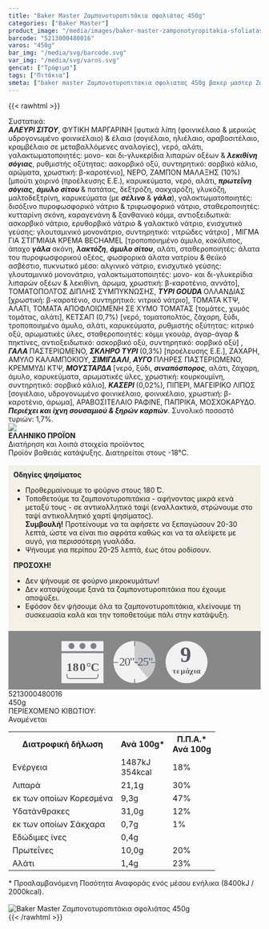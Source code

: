 ```yaml
---
title: "Baker Master Ζαμπονοτυροπιτάκια σφολιάτας 450g"
categories: ["Baker Master"]
product_image: "/media/images/baker-master-zamponotyropitakia-sfoliatas-450g.jpg"
barcode: "5213000480016"
varos: "450g"
bar_img: "/media/svg/barcode.svg"
var_img: "/media/svg/varos.svg"
gencat: ["Τρόφιμα"]
tags: ["Πιτάκια"]
smeta: ["baker master Ζαμπονοτυροπιτακια σφολιατας 450g βακερ μαστερ Ζαμπονοτυροπιτακια σφολιατας 450g μπεικερ μαστερ 5213000480016 baker master zamponotyropitakia sfoliatas 450g"]
---
```

{{< rawhtml >}}

<div class="sload22"><div class="product"><div id="sistatika">Συστατικά:</div><div class="alltext"><strong><em>ΑΛΕΥΡΙ ΣΙΤΟΥ</em></strong>, ΦΥΤΙΚΗ ΜΑΡΓΑΡΙΝΗ [φυτικά λίπη (φοινικέλαιο &amp; μερικώς υδρογονωμένο φοινικέλαιο) &amp; έλαια (σογιέλαιο, ηλιέλαιο, αραβοσιτέλαιο, κραμβέλαιο σε μεταβαλλόμενες αναλογίες), νερό, αλάτι, γαλακτωματοποιητές: μονο- και δι-γλυκερίδια λιπαρών οξέων &amp; <strong><em>λεκιθίνη σόγιας</em></strong>, ρυθμιστής οξύτητας: ασκορβικό οξύ, συντηρητικό: σορβικό κάλιο, αρώματα, χρωστική: β-καροτένιο], ΝΕΡΟ, ΖΑΜΠΟΝ ΜΑΛΑΞΗΣ (10%) [μπούτι χοιρινό (προέλευσης Ε.Ε.), καρυκεύματα, νερό, αλάτι, <strong><em>πρωτεΐνη σόγιας</em></strong>, <strong><em>άμυλο σίτου </em></strong>&amp; πατάτας, δεξτρόζη, σακχαρόζη, γλυκόζη, μαλτοδεξτρίνη, καρυκεύματα (με <strong><em>σέλινο </em></strong>&amp; <strong><em>γάλα</em></strong>), γαλακτωματοποιητές: δισόξινο πυροφωσφορικό νάτριο &amp; τριφωσφορικό νάτριο, σταθεροποιητές: κυτταρίνη σκόνη, καραγενάνη &amp; ξανθανικό κόμμι, αντιοξειδωτικά: ασκορβικό νάτριο, ερυθορβικό νάτριο &amp; γαλακτικό νάτριο, ενισχυτικό γεύσης: γλουταμινικό μονονάτριο, συντηρητικό: νιτρώδες νάτριο] , ΜΙΓΜΑ ΓΙΑ ΣΤΙΓΜΙΑΙΑ ΚΡΕΜΑ BECHAMEL [τροποποιημένο άμυλο, κοκόλιπος, άπαχο <strong><em>γάλα </em></strong>σκόνη, <strong><em>λακτόζη</em></strong>, <strong><em>άμυλο σίτου</em></strong>, αλάτι, σταθεροποιητές: άλατα του πυροφωσφορικού οξέος, φωσφορικά άλατα νατρίου &amp; θειϊκό ασβέστιο, πυκνωτικό μέσο: αλγινικό νάτριο, ενισχυτικό γεύσης: γλουταμινικό μονονάτριο, γαλακτωματοποιητές: μονο- και δι-γλυκερίδια λιπαρών οξέων &amp; λεκιθίνη, άρωμα, χρωστική: β-καροτένιο, αννάτο], ΤΟΜΑΤΟΠΟΛΤΟΣ ΔΙΠΛΗΣ ΣΥΜΠΥΚΝΩΣΗΣ, <strong><em>ΤΥΡΙ GOUDA </em></strong>ΟΛΛΑΝΔΙΑΣ [χρωστική: β-καροτένιο, συντηρητικό: νιτρικό νάτριο], ΤΟΜΑΤΑ ΚΤΨ, ΑΛΑΤΙ, ΤΟΜΑΤΑ ΑΠΟΦΛΟΙΩΜΕΝΗ ΣΕ ΧΥΜΟ ΤΟΜΑΤΑΣ [τομάτες, χυμός τομάτας, αλάτι], ΚΕΤΣΑΠ (0,7%) [νερό, τοματοπολτός, ζάχαρη, ξύδι, τροποποιημένο άμυλο, αλάτι, καρυκεύματα, ρυθμιστής οξύτητας: κιτρικό οξύ, αρωματικές ύλες, σταθεροποιητές: κόμμι γκουάρ, άγαρ-άγαρ &amp; πηκτίνες, αντιοξειδωτικό: ασκορβικό οξύ, συντηρητικό: σορβικό οξύ] , <strong><em>ΓΑΛΑ </em></strong>ΠΑΣΤΕΡΙΩΜΕΝΟ, <strong><em>ΣΚΛΗΡΟ ΤΥΡΙ </em></strong>(0,3%) [προέλευσης Ε.Ε.], ΖΑΧΑΡΗ, ΑΜΥΛΟ ΚΑΛΑΜΠΟΚΙΟΥ, <strong><em>ΣΙΜΙΓΔΑΛΙ</em></strong>, <strong><em>ΑΥΓΟ </em></strong>ΠΛΗΡΕΣ ΠΑΣΤΕΡΙΩΜΕΝΟ, ΚΡΕΜΜΥΔΙ ΚΤΨ, <strong><em>ΜΟΥΣΤΑΡΔΑ </em></strong>[νερό, ξύδι, <strong><em>σιναπόσπορος</em></strong>, αλάτι, ζάχαρη, άμυλο, καρυκεύματα, αρωματικές ύλες, χρωστική: κουρκουμίνη, συντηρητικό: σορβικό κάλιο], <strong><em>ΚΑΣΕΡΙ </em></strong>(0,02%), ΠΙΠΕΡΙ, ΜΑΓΕΙΡΙΚΟ ΛΙΠΟΣ [σογιέλαιο, υδρογονωμένο φοινικέλαιο, φοινικέλαιο, χρωστική: β-καροτένιο, άρωμα], ΑΡΑΒΟΣΙΤΕΛΑΙΟ ΡΑΦΙΝΕ, ΠΑΠΡΙΚΑ, ΜΟΣΧΟΚΑΡΥΔΟ. <strong><em>Περιέχει και ίχνη σουσαμιού &amp; ξηρών καρπών</em></strong>. Συνολικό ποσοστό τυριών: 1,7%.</div><div id="flag"><div id="flagimage" style="margin:0"><img src="/media/icons/gr.svg"></div><span id="flagtext"><b>ΕΛΛΗΝΙΚΟ ΠΡΟΪΟΝ</b></span></div><div id="loipa">Διατήρηση και λοιπά στοιχεία προϊόντος</div><div class="alltext">Προϊόν βαθειάς κατάψυξης. Διατηρείται στους -18°C.<br><br><div style="background:#f3f1e6;padding:10px;margin:0px"><b>Οδηγίες ψησίματος</b><br><ul><li>Προθερμαίνουμε το φούρνο στους 180 ̊C.</li><li>Τοποθετούμε τα ζαμπονοτυροπιτάκια - αφήνοντας μικρά κενά μεταξύ τους - σε αντικολλητικό ταψί (εναλλακτικά, στρώνουμε στο ταψί αντικολλητικό χαρτί ψησίματος).</li><b>Συμβουλή!</b> Προτείνουμε να τα αφήσετε να ξεπαγώσουν 20-30 λεπτά, ώστε να είναι πιο αφράτα καθώς και να τα αλείψετε με αυγό, για περισσότερη γυαλάδα.<li>Ψήνουμε για περίπου 20-25 λεπτά, έως ότου ροδίσουν.</li></ul><b>ΠΡΟΣΟΧΗ!</b><br><ul><li>Δεν ψήνουμε σε φούρνο μικροκυμάτων!</li><li>Δεν καταψύχουμε ξανά τα ζαμπονοτυροπιτάκια που έχουμε αποψύξει.</li><li>Εφόσον δεν ψήσουμε όλα τα ζαμπονοτυροπιτάκια, κλείνουμε τη συσκευασία καλά και την τοποθετούμε πάλι στην κατάψυξη.</li></ul></div><div style="width:auto;margin:0px;background:#888"><div style="max-width:292px;margin:auto;padding:20px 20px 12px"><svg viewBox="0 0 292 85.37"><defs><style>.cls-1{fill:#f2f2f2}.cls-2{font-size:15.5px;letter-spacing:-.01em}.cls-12,.cls-18,.cls-19,.cls-2,.cls-9{fill:#58595b}.cls-12,.cls-2,.cls-9{font-family:csans;font-weight:700}.cls-3{letter-spacing:-.01em}.cls-4{letter-spacing:-.01em}.cls-5{letter-spacing:0}.cls-6{letter-spacing:.01em}.cls-7{letter-spacing:-.01em}.cls-8{letter-spacing:-.01em}.cls-9{font-size:44.05px}.cls-10{fill:#808184}.cls-11{fill:gray}.cls-12{font-size:24px}.cls-13{letter-spacing:-.06em}.cls-14{letter-spacing:0}.cls-15{letter-spacing:-.01em}.cls-16{letter-spacing:-.02em}.cls-17{fill:#c8cacb}.cls-19{font-size:23.88px;font-family:csans;letter-spacing:-.05em}</style></defs><title>Asset 29</title><g id="Layer_2" data-name="Layer 2"><g id="Layer_1-2" data-name="Layer 1"><circle class="cls-1" cx="250" cy="42.34" r="42"></circle><text class="cls-2" transform="translate(221.94 64.7)">τ<tspan class="cls-3" x="7.94" y="0">ε</tspan><tspan class="cls-4" x="16.38" y="0">μ</tspan><tspan class="cls-5" x="25.73" y="0">ά</tspan><tspan class="cls-6" x="34.4" y="0">χ</tspan><tspan class="cls-7" x="42.4" y="0">ι</tspan><tspan class="cls-8" x="47.44" y="0">α</tspan></text><text class="cls-9" transform="translate(237.37 41.88)">9</text><rect class="cls-1" y="0.34" width="84" height="20"></rect><rect class="cls-1" y="24.34" width="84" height="60"></rect><circle class="cls-10" cx="20" cy="10" r="6"></circle><circle class="cls-10" cx="42" cy="10" r="6"></circle><circle class="cls-10" cx="64" cy="10" r="6"></circle><path class="cls-1" d="M68,34H16a4.05,4.05,0,0,0-4,4V66H72V38A4.05,4.05,0,0,0,68,34ZM11,66v4a5,5,0,0,0,5,5H68a5,5,0,0,0,5-5V66Z"></path><path class="cls-11" d="M72,66v4a4.05,4.05,0,0,1-4,4H16a4.05,4.05,0,0,1-4-4V66H10v4a6,6,0,0,0,6,6H68a6,6,0,0,0,6-6V66Z"></path><text class="cls-12" transform="translate(10.1 60.39)"><tspan class="cls-13">1</tspan><tspan class="cls-14" x="12.36" y="0">8</tspan><tspan class="cls-15" x="26.09" y="0">0</tspan><tspan class="cls-16" x="39.58" y="0">°</tspan><tspan x="48.43" y="0">C</tspan></text><circle class="cls-17" cx="146" cy="42" r="42"></circle><path class="cls-1" d="M146,42l26.88,32.27A42,42,0,1,1,145.94,0Z"></path><path class="cls-18" d="M146.19,10.37a.66.66,0,0,1-.66-.66V1.06a.67.67,0,1,1,1.33,0V9.71A.66.66,0,0,1,146.19,10.37Z"></path><path class="cls-18" d="M188,43.55h-8.66a.67.67,0,0,1,0-1.33H188a.67.67,0,0,1,0,1.33Z"></path><path class="cls-18" d="M146.19,85.37a.67.67,0,0,1-.66-.66V76.05a.67.67,0,0,1,1.33,0v8.66A.67.67,0,0,1,146.19,85.37Z"></path><path class="cls-18" d="M113,43.55h-8.65a.67.67,0,1,1,0-1.33H113a.67.67,0,0,1,0,1.33Z"></path><text class="cls-19" transform="translate(115.18 49.09)">20"-25"</text></g></g></svg></div></div></div><div id="barcode"><div id="barimage1"></div><span id="bartext">5213000480016</span></div><div id="varos"><div id="varosimage1"></div><span id="varostext">450g</span></div><div id="kivotio">ΠΕΡΙΕΧΟΜΕΝΟ ΚΙΒΩΤΙΟΥ:<br>Αναμένεται</div><table id="diatable"><tbody><tr><th>Διατροφική δήλωση</th><th>Ανά 100g*</th><th>Π.Π.Α.*<br>Ανά 100g</th></tr><tr><td class="texr2">Ενέργεια</td><td class="texr">1487kJ<br>354kcal</td><td class="texr">18%</td></tr><tr><td class="texr2">Λιπαρά</td><td class="texr">21,1g</td><td class="texr">30%</td></tr><tr><td class="gray">εκ των οποίων Κορεσµένα</td><td class="gray2">9,3g</td><td class="gray2">47%</td></tr><tr><td class="texr2">Yδατάνθρακες</td><td class="texr">31,0g</td><td class="texr">12%</td></tr><tr><td class="gray">εκ των οποίων Σάκχαρα</td><td class="gray2">0,7g</td><td class="gray2">1%</td></tr><tr><td class="texr2">Εδώδιμες ίνες</td><td class="texr">0,4g</td><td class="texr"></td></tr><tr><td class="texr2">Πρωτεΐνες</td><td class="texr">10,0g</td><td class="texr">20%</td></tr><tr><td class="texr2">Αλάτι</td><td class="texr">1,4g</td><td class="texr">23%</td></tr></tbody></table><div class="alltext">* Προσλαμβανόμενη Ποσότητα Αναφοράς ενός μέσου ενήλικα (8400kJ / 2000kcal).</div><br><div class="pimg"><img alt="Baker Master Ζαμπονοτυροπιτάκια σφολιάτας 450g" title="Baker Master Ζαμπονοτυροπιτάκια σφολιάτας 450g" src="/media/images/baker-master-zamponotyropitakia-sfoliatas-450g.jpg"></div></div></div>
{{< /rawhtml >}}


